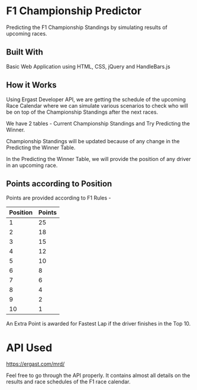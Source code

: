 # F1 Championship Predictor

Predicting the F1 Championship Standings by simulating results of upcoming races.

## Built With

Basic Web Application using HTML, CSS, jQuery and HandleBars.js

## How it Works

Using Ergast Developer API, we are getting the schedule of the upcoming Race Calendar where we can simulate various scenarios to check who will be on top of the Championship Standings after the next races.

We have 2 tables - Current Championship Standings and Try Predicting the Winner.

Championship Standings will be updated because of any change in the Predicting the Winner Table.

In the Predicting the Winner Table, we will provide the position of any driver in an upcoming race. 


## Points according to Position

Points are provided according to F1 Rules -


|Position        |Points |
|----------------|-------|
|1               |25     |
|2               |18     |
|3               |15     |
|4               |12     |
|5               |10     |
|6               |8      |
|7               |6      |
|8               |4      |
|9               |2      |
|10              |1      |

An Extra Point is awarded for Fastest Lap if the driver finishes in the Top 10.


# API Used

https://ergast.com/mrd/

Feel free to go through the API properly. It contains almost all details on the results and race schedules of the F1 race calendar.
